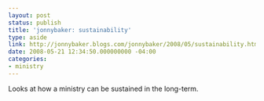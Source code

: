 ```yaml
---
layout: post
status: publish
title: 'jonnybaker: sustainability'
type: aside
link: http://jonnybaker.blogs.com/jonnybaker/2008/05/sustainability.html
date: 2008-05-21 12:34:50.000000000 -04:00
categories:
- ministry
---
```

<p>Looks at how a ministry can be sustained in the long-term.</p>

